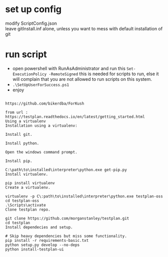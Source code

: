 # set up config
modify ScriptConfig.json <br>
leave gitInstall.inf alone, unless you want to mess with default installation of git
# run script 
* open powershell with RunAsAdministrator and run this 
`Set-ExecutionPolicy -RemoteSigned` this is needed for scripts to run, else it will complain that you are not allowed to run scripts on this system.
* `.\SetUpUserForSuccess.ps1` 
* enjoy 

```

https://github.com/bikerdba/ForKush

from url : https://testplan.readthedocs.io/en/latest/getting_started.html
Using a virtualenv
Installation using a virtualenv:

Install git.

Install python.

Open the windows command prompt.

Install pip.

C:\path\to\installed\interpreter\python.exe get-pip.py
Install virtualenv.

pip install virtualenv
Create a virtualenv.

virtualenv -p C\:path\to\installed\interpreter\python.exe testplan-oss
cd testplan-oss
.\Scripts\activate
Clone testplan repo.

git clone https://github.com/morganstanley/testplan.git
cd testplan
Install dependecies and setup.

# Skip heavy dependencies but miss some functionality.
pip install -r requirements-basic.txt
python setup.py develop --no-deps
python install-testplan-ui
````

